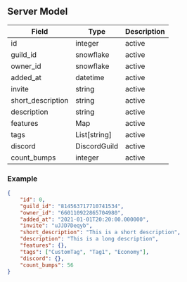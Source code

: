 ## Server Model

| Field             | Type         | Description |
| ----------------- | ------------ | ------ |
| id                | integer      | active |
| guild_id          | snowflake    | active |
| owner_id          | snowflake    | active |
| added_at          | datetime     | active |
| invite            | string       | active |
| short_description | string       | active |
| description       | string       | active |
| features          | Map          | active |
| tags              | List[string] | active |
| discord           | DiscordGuild | active |
| count_bumps       | integer      | active |

### Example
```json
{
    "id": 0,
    "guild_id": "814563717710741534",
    "owner_id": "660110922865704980",
    "added_at": "2021-01-01T20:20:00.000000",
    "invite": "uJJD7Deqyb",
    "short_description": "This is a short description",
    "description": "This is a long description",
    "features": {},
    "tags": ["CustomTag", "Tag1", "Economy"],
    "discord": {},
    "count_bumps": 56
}
```